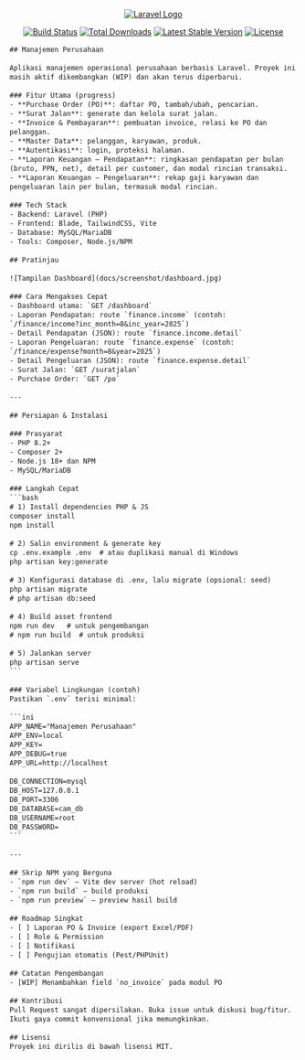 <p align="center"><a href="https://laravel.com" target="_blank"><img src="https://raw.githubusercontent.com/laravel/art/master/logo-lockup/5%20SVG/2%20CMYK/1%20Full%20Color/laravel-logolockup-cmyk-red.svg" width="400" alt="Laravel Logo"></a></p>

<p align="center">
<a href="https://github.com/laravel/framework/actions"><img src="https://github.com/laravel/framework/workflows/tests/badge.svg" alt="Build Status"></a>
<a href="https://packagist.org/packages/laravel/framework"><img src="https://img.shields.io/packagist/dt/laravel/framework" alt="Total Downloads"></a>
    <a href="https://packagist.org/packages/laravel/framework"><img src="https://img.shields.io/packagist/v/laravel/framework" alt="Latest Stable Version"></a>
    <a href="https://packagist.org/packages/laravel/framework"><img src="https://img.shields.io/packagist/l/laravel/framework" alt="License"></a>
    </p>

    ## Manajemen Perusahaan
    
    Aplikasi manajemen operasional perusahaan berbasis Laravel. Proyek ini masih aktif dikembangkan (WIP) dan akan terus diperbarui.
    
    ### Fitur Utama (progress)
    - **Purchase Order (PO)**: daftar PO, tambah/ubah, pencarian.
    - **Surat Jalan**: generate dan kelola surat jalan.
    - **Invoice & Pembayaran**: pembuatan invoice, relasi ke PO dan pelanggan.
    - **Master Data**: pelanggan, karyawan, produk.
    - **Autentikasi**: login, proteksi halaman.
    - **Laporan Keuangan – Pendapatan**: ringkasan pendapatan per bulan (bruto, PPN, net), detail per customer, dan modal rincian transaksi.
    - **Laporan Keuangan – Pengeluaran**: rekap gaji karyawan dan pengeluaran lain per bulan, termasuk modal rincian.
    
    ### Tech Stack
    - Backend: Laravel (PHP)
    - Frontend: Blade, TailwindCSS, Vite
    - Database: MySQL/MariaDB
    - Tools: Composer, Node.js/NPM
    
    ## Pratinjau
    
    ![Tampilan Dashboard](docs/screenshot/dashboard.jpg)
    
    ### Cara Mengakses Cepat
    - Dashboard utama: `GET /dashboard`
    - Laporan Pendapatan: route `finance.income` (contoh: `/finance/income?inc_month=8&inc_year=2025`)
    - Detail Pendapatan (JSON): route `finance.income.detail`
    - Laporan Pengeluaran: route `finance.expense` (contoh: `/finance/expense?month=8&year=2025`)
    - Detail Pengeluaran (JSON): route `finance.expense.detail`
    - Surat Jalan: `GET /suratjalan`
    - Purchase Order: `GET /po`
    
    ---
    
    ## Persiapan & Instalasi
    
    ### Prasyarat
    - PHP 8.2+
    - Composer 2+
    - Node.js 18+ dan NPM
    - MySQL/MariaDB
    
    ### Langkah Cepat
    ```bash
    # 1) Install dependencies PHP & JS
    composer install
    npm install
    
    # 2) Salin environment & generate key
    cp .env.example .env  # atau duplikasi manual di Windows
    php artisan key:generate
    
    # 3) Konfigurasi database di .env, lalu migrate (opsional: seed)
    php artisan migrate
    # php artisan db:seed
    
    # 4) Build asset frontend
    npm run dev   # untuk pengembangan
    # npm run build  # untuk produksi
    
    # 5) Jalankan server
    php artisan serve
    ```
    
    ### Variabel Lingkungan (contoh)
    Pastikan `.env` terisi minimal:
    
    ```ini
    APP_NAME="Manajemen Perusahaan"
    APP_ENV=local
    APP_KEY=
    APP_DEBUG=true
    APP_URL=http://localhost
    
    DB_CONNECTION=mysql
    DB_HOST=127.0.0.1
    DB_PORT=3306
    DB_DATABASE=cam_db
    DB_USERNAME=root
    DB_PASSWORD=
    ```
    
    ---
    
    ## Skrip NPM yang Berguna
    - `npm run dev` — Vite dev server (hot reload)
    - `npm run build` — build produksi
    - `npm run preview` — preview hasil build
    
    ## Roadmap Singkat
    - [ ] Laporan PO & Invoice (export Excel/PDF)
    - [ ] Role & Permission
    - [ ] Notifikasi
    - [ ] Pengujian otomatis (Pest/PHPUnit)
    
    ## Catatan Pengembangan
    - [WIP] Menambahkan field `no_invoice` pada modul PO
    
    ## Kontribusi
    Pull Request sangat dipersilakan. Buka issue untuk diskusi bug/fitur. Ikuti gaya commit konvensional jika memungkinkan.
    
    ## Lisensi
    Proyek ini dirilis di bawah lisensi MIT.
